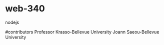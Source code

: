 # web-340
nodejs

#contributors
Professor Krasso-Bellevue University 
Joann Saeou-Bellevue University
